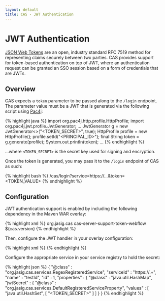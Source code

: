 ```yaml
---
layout: default
title: CAS - JWT Authentication
---
```


# JWT Authentication
[JSON Web Tokens](http://jwt.io/) are an open, industry standard RFC 7519 method for representing claims securely between two parties.
CAS provides support for token-based authentication on top of JWT, where an authentication request can be granted an SSO session based
on a form of credentials that are JWTs. 

## Overview
CAS expects a `token` parameter to be passed along to the `/login` endpoint. The parameter value must be a JWT that is generated via the 
following script using [Pac4j](https://github.com/pac4j/pac4j):

{% highlight java %}
import org.pac4j.http.profile.HttpProfile;
import org.pac4j.jwt.profile.JwtGenerator;
...
JwtGenerator<HttpProfile> g = new JwtGenerator<>("<TOKEN_SECRET>", true);
HttpProfile profile = new HttpProfile();
profile.setId("<PRINCIPAL_ID>");
final String token = g.generate(profile);
System.out.println(token);
...
{% endhighlight %}

...where `<TOKEN_SECRET>` is the secret key used for signing and encryption.

Once the token is generated, you may pass it to the `/login` endpoint of CAS as such:

{% highlight bash %}
/cas/login?service=https://...&token=<TOKEN_VALUE>
{% endhighlight %}

## Configuration
JWT authentication support is enabled by including the following dependency in the Maven WAR overlay:

{% highlight xml %}
<dependency>
     <groupId>org.jasig.cas</groupId>
     <artifactId>cas-server-support-token-webflow</artifactId>
     <version>${cas.version}</version>
</dependency>
{% endhighlight %}

Then, configure the JWT handler in your overlay configuration:

{% highlight xml %}
<alias name="tokenAuthenticationHandler" alias="primaryAuthenticationHandler" />
{% endhighlight %}

Configure the appropriate service in your service registry to hold the secret:

{% highlight json %}
{
  "@class" : "org.jasig.cas.services.RegexRegisteredService",
  "serviceId" : "https://.+",
  "name" : "testId",
  "id" : 1,
  "properties" : {
    "@class" : "java.util.HashMap",
    "jwtSecret" : {
      "@class" : "org.jasig.cas.services.DefaultRegisteredServiceProperty",
      "values" : [ "java.util.HashSet", [ "<TOKEN_SECRET>" ] ]
    }
}
{% endhighlight %}
